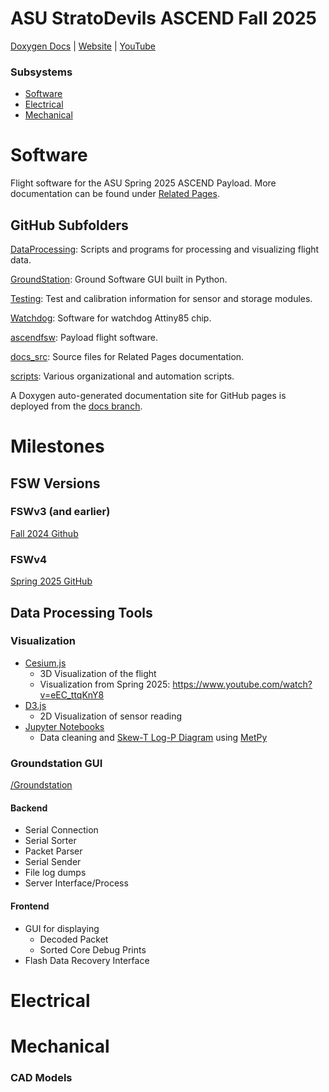 # ASU StratoDevils ASCEND Fall 2025
[Doxygen Docs](https://asu-ascend.github.io/Fall-2025/) | [Website](https://asuascend.weebly.com/) | [YouTube](https://www.youtube.com/@ASUStratoDevilsASCEND)

### Subsystems 
* [Software](#software)
* [Electrical](#electrical)
* [Mechanical](#mechanical)

# Software
Flight software for the ASU Spring 2025 ASCEND Payload. More documentation can be found under [Related Pages](https://asu-ascend.github.io/Fall-2025/pages.html).

## GitHub Subfolders

[DataProcessing](https://github.com/ASU-ASCEND/Spring-2025/tree/main/DataProcessing): Scripts and programs for processing and visualizing flight data.

[GroundStation](https://github.com/ASU-ASCEND/Fall-2025/tree/main/GroundStation): Ground Software GUI built in Python. 

[Testing](https://github.com/ASU-ASCEND/Fall-2025/tree/main/Testing): Test and calibration information for sensor and storage modules.

[Watchdog](https://github.com/ASU-ASCEND/Fall-2025/tree/main/Watchdog): Software for watchdog Attiny85 chip.

[ascendfsw](https://github.com/ASU-ASCEND/Fall-2025/tree/main/ascendfsw): Payload flight software.

[docs_src](https://github.com/ASU-ASCEND/Fall-2025/tree/main/docs_src): Source files for Related Pages documentation. 

[scripts](https://github.com/ASU-ASCEND/Fall-2025/tree/main/scripts): Various organizational and automation scripts. 

A Doxygen auto-generated documentation site for GitHub pages is deployed from the [docs branch](https://github.com/ASU-ASCEND/Fall-2025/tree/docs). 


# Milestones 

## FSW Versions 

### FSWv3 (and earlier)
[Fall 2024 Github](https://github.com/ASU-ASCEND/Fall-2024)

### FSWv4
[Spring 2025 GitHub](https://github.com/ASU-ASCEND/Spring-2025)

## Data Processing Tools

### Visualization 
* [Cesium.js](https://cesium.com/platform/cesiumjs/) 
  * 3D Visualization of the flight 
  * Visualization from Spring 2025: https://www.youtube.com/watch?v=eEC_ttqKnY8
* [D3.js](https://d3js.org/) 
  * 2D Visualization of sensor reading 
* [Jupyter Notebooks](https://jupyter.org/)
  * Data cleaning and [Skew-T Log-P Diagram](https://en.wikipedia.org/wiki/Skew-T_log-P_diagram) using [MetPy](https://unidata.github.io/MetPy/latest/)

### Groundstation GUI
[/Groundstation](https://github.com/ASU-ASCEND/Fall-2025/tree/main/Groundstation)
#### Backend
* Serial Connection 
* Serial Sorter 
* Packet Parser 
* Serial Sender
* File log dumps
* Server Interface/Process

#### Frontend 
* GUI for displaying 
  * Decoded Packet 
  * Sorted Core Debug Prints 
* Flash Data Recovery Interface 

# Electrical


# Mechanical 
### CAD Models 
